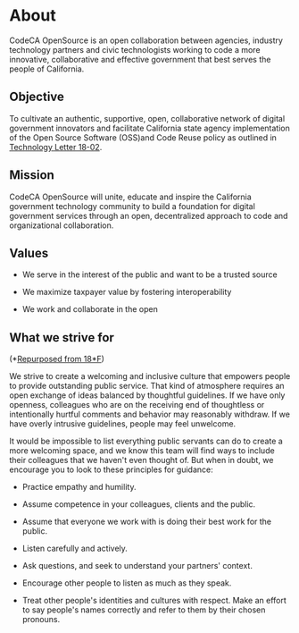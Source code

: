 # About

CodeCA OpenSource is an open collaboration between agencies, industry technology partners and civic technologists working to code a more innovative, collaborative and effective government that best serves the people of California.

## Objective

To cultivate an authentic, supportive, open, collaborative network of digital government innovators and facilitate California state agency implementation of the Open Source Software (OSS)and Code Reuse policy as outlined in [Technology Letter 18-02](https://cdt.ca.gov/wp-content/uploads/2018/05/TL-18-02-OSCodeReuse_2018-0419.pdf).

## Mission

CodeCA OpenSource will unite, educate and inspire the California government technology community to build a foundation for digital government services through an open, decentralized approach to code and organizational collaboration.

## Values

* We serve in the interest of the public and want to be a trusted source

* We maximize taxpayer value by fostering interoperability

* We work and collaborate in the open

## What we strive for

(*[Repurposed from 18*F](https://18f.gsa.gov/code-of-conduct/#what-we-strive-for))

We strive to create a welcoming and inclusive culture that empowers people to provide outstanding public service. That kind of atmosphere requires an open exchange of ideas balanced by thoughtful guidelines. If we have only openness, colleagues who are on the receiving end of thoughtless or intentionally hurtful comments and behavior may reasonably withdraw. If we have overly intrusive guidelines, people may feel unwelcome.

It would be impossible to list everything public servants can do to create a more welcoming space, and we know this team will find ways to include their colleagues that we haven't even thought of. But when in doubt, we encourage you to look to these principles for guidance:

* Practice empathy and humility.

* Assume competence in your colleagues, clients and the public.

* Assume that everyone we work with is doing their best work for the public.

* Listen carefully and actively.

* Ask questions, and seek to understand your partners' context.

* Encourage other people to listen as much as they speak.

* Treat other people's identities and cultures with respect. Make an effort to say people's names correctly and refer to them by their chosen pronouns.
